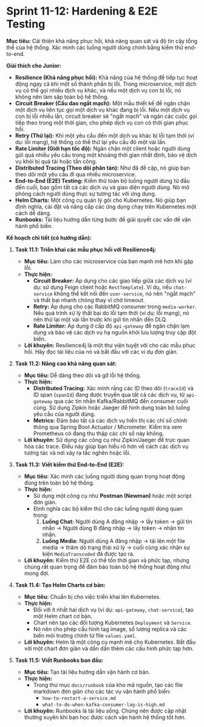 # Sprint 11-12: Hardening & E2E Testing

**Mục tiêu:** Cải thiện khả năng phục hồi, khả năng quan sát và độ tin cậy tổng thể của hệ thống. Xác minh các luồng người dùng chính bằng kiểm thử end-to-end.

**Giải thích cho Junior:**

*   **Resilience (Khả năng phục hồi):** Khả năng của hệ thống để tiếp tục hoạt động ngay cả khi một số thành phần bị lỗi. Trong microservice, một dịch vụ có thể gọi nhiều dịch vụ khác, và nếu một dịch vụ con bị lỗi, nó không nên làm sập toàn bộ hệ thống.
*   **Circuit Breaker (Cầu dao ngắt mạch):** Một mẫu thiết kế để ngăn chặn một dịch vụ liên tục gọi một dịch vụ khác đang bị lỗi. Nếu một dịch vụ con bị lỗi nhiều lần, circuit breaker sẽ "ngắt mạch" và ngăn các cuộc gọi tiếp theo trong một thời gian, cho phép dịch vụ con có thời gian phục hồi.
*   **Retry (Thử lại):** Khi một yêu cầu đến một dịch vụ khác bị lỗi tạm thời (ví dụ: lỗi mạng), hệ thống có thể thử lại yêu cầu đó một vài lần.
*   **Rate Limiter (Giới hạn tốc độ):** Ngăn chặn một client hoặc người dùng gửi quá nhiều yêu cầu trong một khoảng thời gian nhất định, bảo vệ dịch vụ khỏi bị quá tải hoặc tấn công.
*   **Distributed Tracing (Theo dõi phân tán):** Như đã đề cập, nó giúp bạn theo dõi một yêu cầu đi qua nhiều microservice.
*   **End-to-End (E2E) Testing:** Kiểm thử toàn bộ luồng người dùng từ đầu đến cuối, bao gồm tất cả các dịch vụ và giao diện người dùng. Nó mô phỏng cách người dùng thực sự tương tác với ứng dụng.
*   **Helm Charts:** Một công cụ quản lý gói cho Kubernetes. Nó giúp bạn định nghĩa, cài đặt và nâng cấp các ứng dụng chạy trên Kubernetes một cách dễ dàng.
*   **Runbooks:** Tài liệu hướng dẫn từng bước để giải quyết các vấn đề vận hành phổ biến.

**Kế hoạch chi tiết (có hướng dẫn):**

1.  **Task 11.1: Triển khai các mẫu phục hồi với Resilience4j:**
    *   **Mục tiêu:** Làm cho các microservice của bạn mạnh mẽ hơn khi gặp lỗi.
    *   **Thực hiện:**
        *   **Circuit Breaker:** Áp dụng cho các giao tiếp giữa các dịch vụ (ví dụ: sử dụng Feign client hoặc `RestTemplate`). Ví dụ, nếu `chat-service` không thể kết nối đến `user-service`, nó nên "ngắt mạch" và thất bại nhanh chóng thay vì chờ timeout.
        *   **Retry:** Áp dụng cho các RabbitMQ consumer trong `media-worker`. Nếu quá trình xử lý thất bại do lỗi tạm thời (ví dụ: lỗi mạng), nó nên thử lại một vài lần trước khi gửi tin nhắn đến DLQ.
        *   **Rate Limiter:** Áp dụng ở cấp độ `api-gateway` để ngăn chặn lạm dụng và bảo vệ các dịch vụ hạ nguồn khỏi lưu lượng truy cập đột biến.
    *   **Lời khuyên:** Resilience4j là một thư viện tuyệt vời cho các mẫu phục hồi. Hãy đọc tài liệu của nó và bắt đầu với các ví dụ đơn giản.

2.  **Task 11.2: Nâng cao khả năng quan sát:**
    *   **Mục tiêu:** Dễ dàng theo dõi và gỡ lỗi hệ thống.
    *   **Thực hiện:**
        *   **Distributed Tracing:** Xác minh rằng các ID theo dõi (`traceId`) và ID span (`spanId`) đang được truyền qua tất cả các dịch vụ, từ `api-gateway` qua các tin nhắn Kafka/RabbitMQ đến consumer cuối cùng. Sử dụng Zipkin hoặc Jaeger để hình dung toàn bộ luồng yêu cầu của người dùng.
        *   **Metrics:** Đảm bảo tất cả các dịch vụ hiển thị các chỉ số chính thông qua Spring Boot Actuator / Micrometer. Kiểm tra xem Prometheus có đang thu thập các chỉ số này không.
    *   **Lời khuyên:** Sử dụng các công cụ như Zipkin/Jaeger để trực quan hóa các trace. Điều này giúp bạn hiểu rõ hơn về cách các dịch vụ tương tác và nơi xảy ra tắc nghẽn hoặc lỗi.

3.  **Task 11.3: Viết kiểm thử End-to-End (E2E):**
    *   **Mục tiêu:** Xác minh các luồng người dùng quan trọng hoạt động đúng trên toàn bộ hệ thống.
    *   **Thực hiện:**
        *   Sử dụng một công cụ như **Postman (Newman)** hoặc một script đơn giản.
        *   Định nghĩa các bộ kiểm thử cho các luồng người dùng quan trọng:
            1.  **Luồng Chat:** Người dùng A đăng nhập -> lấy token -> gửi tin nhắn -> Người dùng B đăng nhập -> lấy token -> nhận tin nhắn.
            2.  **Luồng Media:** Người dùng A đăng nhập -> tải lên một file media -> thăm dò trạng thái xử lý -> cuối cùng xác nhận sự kiện `MediaTranscoded` đã được tạo ra.
    *   **Lời khuyên:** Kiểm thử E2E có thể tốn thời gian và phức tạp, nhưng chúng rất quan trọng để đảm bảo toàn bộ hệ thống hoạt động như mong đợi.

4.  **Task 11.4: Tạo Helm Charts cơ bản:**
    *   **Mục tiêu:** Chuẩn bị cho việc triển khai lên Kubernetes.
    *   **Thực hiện:**
        *   Đối với ít nhất hai dịch vụ (ví dụ: `api-gateway`, `chat-service`), tạo một Helm chart cơ bản.
        *   Chart nên tạo các đối tượng Kubernetes `Deployment` và `Service`.
        *   Nó nên cho phép cấu hình tag image, số lượng replica và các biến môi trường chính từ file `values.yaml`.
    *   **Lời khuyên:** Helm là một công cụ mạnh mẽ cho Kubernetes. Bắt đầu với một chart đơn giản và dần dần thêm các cấu hình phức tạp hơn.

5.  **Task 11.5: Viết Runbooks ban đầu:**
    *   **Mục tiêu:** Tạo tài liệu hướng dẫn vận hành cơ bản.
    *   **Thực hiện:**
        *   Trong thư mục `docs/runbook` của kho mã nguồn, tạo các file markdown đơn giản cho các tác vụ vận hành phổ biến:
            *   `how-to-restart-a-service.md`
            *   `what-to-do-when-kafka-consumer-lag-is-high.md`
    *   **Lời khuyên:** Runbooks là tài liệu sống. Chúng nên được cập nhật thường xuyên khi bạn học được cách vận hành hệ thống tốt hơn.
